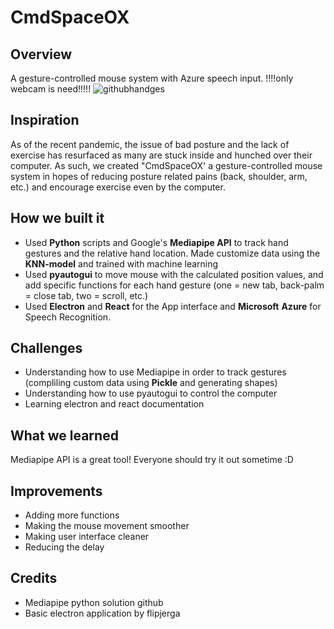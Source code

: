 # CmdSpaceOX

## Overview
A gesture-controlled mouse system with Azure speech input.
!!!!only webcam is need!!!!!
![githubhandges](https://user-images.githubusercontent.com/55889031/111805355-4eecf480-88a7-11eb-9cbe-c321d441e45b.gif)
## Inspiration 
As of the recent pandemic, the issue of bad posture and the lack of exercise has resurfaced as many are stuck inside and hunched over their computer. As such, we created "CmdSpaceOX' a gesture-controlled mouse system in hopes of reducing posture related pains (back, shoulder, arm, etc.) and encourage exercise even by the computer.

## How we built it
- Used **Python** scripts and Google's **Mediapipe API** to track hand gestures and the relative hand location. Made customize data using the **KNN-model** and trained with machine learning
- Used **pyautogui** to move mouse with the calculated position values, and add specific functions for each hand gesture (one = new tab, back-palm = close tab, two = scroll, etc.)
- Used **Electron** and **React** for the App interface and **Microsoft** **Azure** for Speech Recognition.

## Challenges
- Understanding how to use Mediapipe in order to track gestures (compliling custom data using **Pickle** and generating shapes)
- Understanding how to use pyautogui to control the computer
- Learning electron and react documentation 


## What we learned
Mediapipe API is a great tool! Everyone should try it out sometime :D

## Improvements
- Adding more functions
- Making the mouse movement smoother
- Making user interface cleaner
- Reducing the delay

## Credits
- Mediapipe python solution github
- Basic electron application by flipjerga
